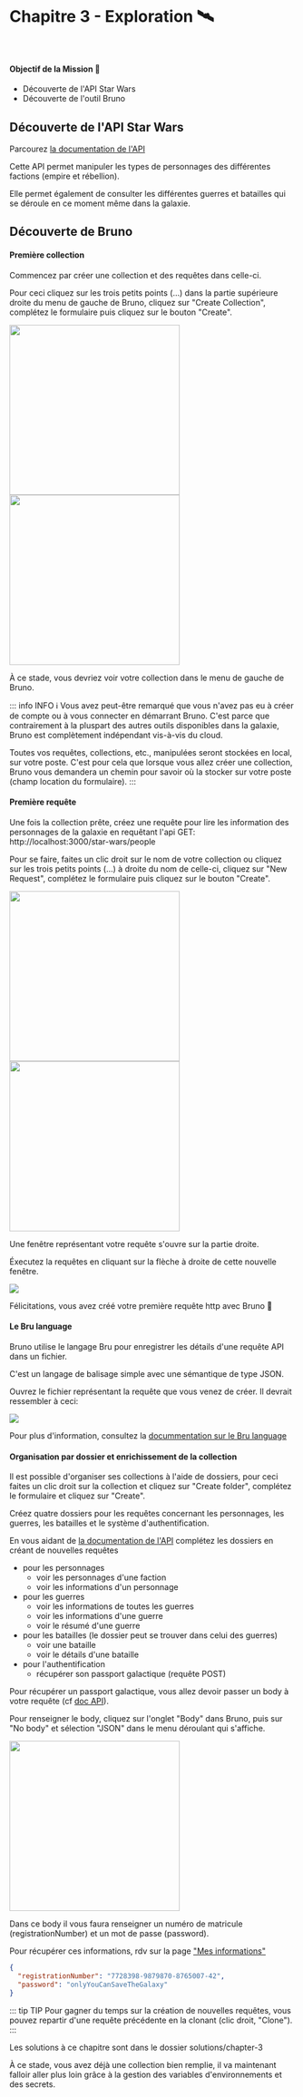 <script setup>
import Wars from '../components/Wars.vue';
import People from '../components/People.vue';
</script>

# Chapitre 3 - Exploration 🛰
&nbsp;

#### Objectif de la Mission 🎯
- Découverte de l'API Star Wars
- Découverte de l'outil Bruno

## Découverte de l'API Star Wars

Parcourez [la documentation de l'API](http://[::1]:3000/api#/)

Cette API permet manipuler les types de personnages des différentes factions (empire et rébellion).

<People />

Elle permet également de consulter les différentes guerres et batailles qui se déroule en ce moment même dans la galaxie.

<Wars />

## Découverte de Bruno

#### Première collection

Commencez par créer une collection et des requêtes dans celle-ci.

Pour ceci cliquez sur les trois petits points (...) dans la partie supérieure droite du menu de gauche de Bruno, cliquez sur "Create Collection", complétez le formulaire puis cliquez sur le bouton "Create".

<img src="./assets/bruno_create_collection_menu.png" width="300" height="300">
<img src="./assets/bruno_create_collection_popup.png" width="300" height="300">

À ce stade, vous devriez voir votre collection dans le menu de gauche de Bruno.

::: info INFO ℹ️
Vous avez peut-être remarqué que vous n'avez pas eu à créer de compte ou à vous connecter en démarrant Bruno.
C'est parce que contrairement à la pluspart des autres outils disponibles dans la galaxie, Bruno est complètement indépendant vis-à-vis du cloud.

Toutes vos requêtes, collections, etc., manipulées seront stockées en local, sur votre poste.
C'est pour cela que lorsque vous allez créer une collection, Bruno vous demandera un chemin pour savoir où la stocker sur votre poste (champ location du formulaire).
:::

#### Première requête

Une fois la collection prête, créez une requête pour lire les information des personnages de la galaxie en requêtant l'api GET: http://localhost:3000/star-wars/people

Pour se faire, faites un clic droit sur le nom de votre collection ou cliquez sur les trois petits points (...) à droite du nom de celle-ci, cliquez sur "New Request", complétez le formulaire puis cliquez sur le bouton "Create".

<img src="./assets/bruno_new_request_menu.png" width="300" height="300">
<img src="./assets/bruno_new_request_popup.png" width="300" height="300">

Une fenêtre représentant votre requête s'ouvre sur la partie droite.

Éxecutez la requêtes en cliquant sur la flèche à droite de cette nouvelle fenêtre.

<img src="./assets/bruno_execute_request.png">

Félicitations, vous avez créé votre première requête http avec Bruno 🎉

#### Le Bru language

Bruno utilise le langage Bru pour enregistrer les détails d'une requête API dans un fichier.

C'est un langage de balisage simple avec une sémantique de type JSON.

Ouvrez le fichier représentant la requête que vous venez de créer. Il devrait ressembler à ceci:

<img src="./assets/bruno_bru_file.png" >


Pour plus d'information, consultez la [docummentation sur le Bru language](https://www.brulang.org/)


#### Organisation par dossier et enrichissement de la collection

Il est possible d'organiser ses collections à l'aide de dossiers, pour ceci faites un clic droit sur la collection et cliquez sur "Create folder", complétez le formulaire et cliquez sur "Create".

Créez quatre dossiers pour les requêtes concernant les personnages, les guerres, les batailles et le système d'authentification.

En vous aidant de [la documentation de l'API](http://[::1]:3000/api#/) complétez les dossiers en créant de nouvelles requêtes
- pour les personnages
  - voir les personnages d'une faction
  - voir les informations d'un personnage
- pour les guerres
  - voir les informations de toutes les guerres
  - voir les informations d'une guerre
  - voir le résumé d'une guerre
- pour les batailles (le dossier peut se trouver dans celui des guerres)
  - voir une bataille
  - voir le détails d'une bataille
- pour l'authentification
  - récupérer son passport galactique (requête POST)

Pour récupérer un passport galactique, vous allez devoir passer un body à votre requête (cf [doc API](http://[::1]:3000/api#/auth/AuthController_getGalacticPassport)).

Pour renseigner le body, cliquez sur l'onglet "Body" dans Bruno, puis sur "No body" et sélection "JSON" dans le menu déroulant qui s'affiche.

<img src="./assets/bruno_set_json_body.png" width="300" height="300">

Dans ce body il vous faura renseigner un numéro de matricule (registrationNumber) et un mot de passe (password).

Pour récupérer ces informations, rdv sur la page ["Mes informations"](personnal-info.html)

<Solution>

```json
{
  "registrationNumber": "7728398-9879870-8765007-42",
  "password": "onlyYouCanSaveTheGalaxy"
}
```

</Solution>

::: tip TIP
Pour gagner du temps sur la création de nouvelles requêtes, vous pouvez repartir d'une requête précédente en la clonant (clic droit, "Clone").
:::

<Solution title="Besoint d'un coup de main ?">
Les solutions à ce chapitre sont dans le dossier solutions/chapter-3
</Solution>

À ce stade, vous avez déjà une collection bien remplie, il va maintenant falloir aller plus loin grâce à la gestion des variables d'environnements et des secrets.